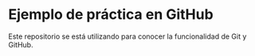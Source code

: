 # Ejemplo de práctica en GitHub

Este repositorio se está utilizando para conocer la funcionalidad
de Git y GitHub.
